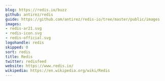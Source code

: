 ```yaml
---
blog: https://redis.io/buzz
github: antirez/redis
guide: https://github.com/antirez/redis-io/tree/master/public/images
images:
- redis-ar21.svg
- redis-icon.svg
- redis-official.svg
logohandle: redis
skipped: 0
sort: redis
title: Redis
twitter: redisfeed
website: https://www.redis.io/
wikipedia: https://en.wikipedia.org/wiki/Redis
---
```

